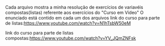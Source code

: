 Cada arquivo mostra a minha  resolução de exercícios de variavéis compostas(listas) referente aos exercícios do "Curso em Vídeo"
O enunciado está contido em cada um dos arquivos
link do curso para parte de listas:https://www.youtube.com/watch?v=N1hTsbW50eM

link do curso para parte de listas compostas:https://www.youtube.com/watch?v=YV_JQmZNFsk
